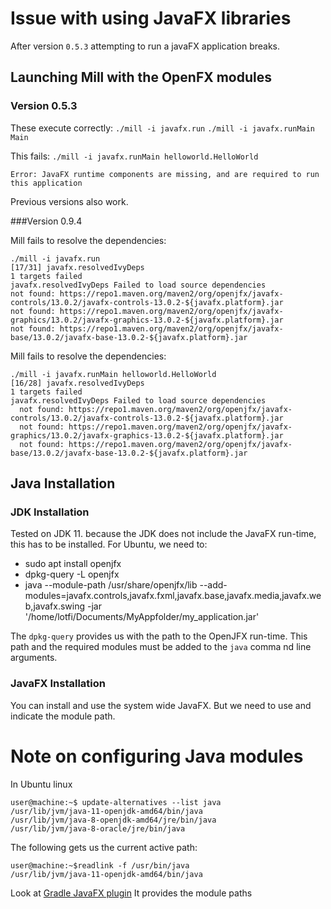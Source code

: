 # Issue with using JavaFX libraries  

After version `0.5.3` attempting to run a javaFX application breaks.

## Launching Mill with the OpenFX modules

### Version 0.5.3

These execute correctly: 
  `./mill -i javafx.run`
  `./mill -i javafx.runMain Main`

This fails:
  `./mill -i javafx.runMain helloworld.HelloWorld`

```
Error: JavaFX runtime components are missing, and are required to run this application
```

Previous versions also work.

###Version 0.9.4

Mill fails to resolve the dependencies: 
```
./mill -i javafx.run
[17/31] javafx.resolvedIvyDeps
1 targets failed
javafx.resolvedIvyDeps Failed to load source dependencies
not found: https://repo1.maven.org/maven2/org/openjfx/javafx-controls/13.0.2/javafx-controls-13.0.2-${javafx.platform}.jar
not found: https://repo1.maven.org/maven2/org/openjfx/javafx-graphics/13.0.2/javafx-graphics-13.0.2-${javafx.platform}.jar
not found: https://repo1.maven.org/maven2/org/openjfx/javafx-base/13.0.2/javafx-base-13.0.2-${javafx.platform}.jar
```  

Mill fails to resolve the dependencies:
```
./mill -i javafx.runMain helloworld.HelloWorld
[16/28] javafx.resolvedIvyDeps 
1 targets failed
javafx.resolvedIvyDeps Failed to load source dependencies
  not found: https://repo1.maven.org/maven2/org/openjfx/javafx-controls/13.0.2/javafx-controls-13.0.2-${javafx.platform}.jar
  not found: https://repo1.maven.org/maven2/org/openjfx/javafx-graphics/13.0.2/javafx-graphics-13.0.2-${javafx.platform}.jar
  not found: https://repo1.maven.org/maven2/org/openjfx/javafx-base/13.0.2/javafx-base-13.0.2-${javafx.platform}.jar

```


## Java Installation

### JDK Installation

Tested on JDK 11. because the JDK does not include the JavaFX run-time, this
has to be installed. For Ubuntu, we need to:

* sudo apt install openjfx
* dpkg-query -L openjfx
* java --module-path /usr/share/openjfx/lib --add-modules=javafx.controls,javafx.fxml,javafx.base,javafx.media,javafx.web,javafx.swing -jar '/home/lotfi/Documents/MyAppfolder/my_application.jar'

The `dpkg-query` provides us with the path to the OpenJFX run-time. This
path and the required modules must be added to the `java` comma nd line
arguments.

### JavaFX Installation

You can install and use the system wide JavaFX. But we need to use and indicate the 
module path.     

# Note on configuring Java modules

In Ubuntu linux

```
user@machine:~$ update-alternatives --list java
/usr/lib/jvm/java-11-openjdk-amd64/bin/java
/usr/lib/jvm/java-8-openjdk-amd64/jre/bin/java
/usr/lib/jvm/java-8-oracle/jre/bin/java
```  

The following gets us the current active path:

```
user@machine:~$readlink -f /usr/bin/java
/usr/lib/jvm/java-11-openjdk-amd64/bin/java
``` 

Look at [Gradle JavaFX plugin](https://github.com/openjfx/javafx-gradle-plugin)
It provides the module paths